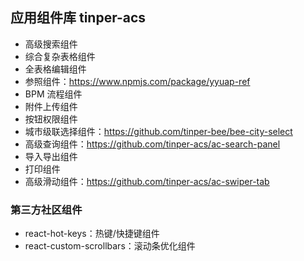 
## 应用组件库 tinper-acs

- 高级搜索组件
- 综合复杂表格组件
- 全表格编辑组件
- 参照组件：https://www.npmjs.com/package/yyuap-ref
- BPM 流程组件
- 附件上传组件
- 按钮权限组件
- 城市级联选择组件：https://github.com/tinper-bee/bee-city-select
- 高级查询组件：https://github.com/tinper-acs/ac-search-panel
- 导入导出组件
- 打印组件
- 高级滑动组件：https://github.com/tinper-acs/ac-swiper-tab


### 第三方社区组件

- react-hot-keys：热键/快捷键组件
- react-custom-scrollbars：滚动条优化组件

